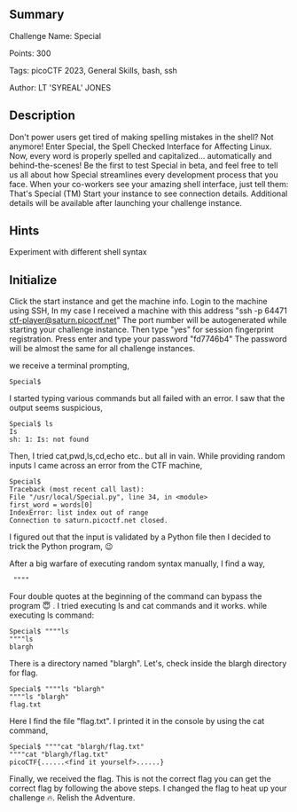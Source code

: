 ## Summary
Challenge Name: Special

Points: 300

Tags: picoCTF 2023, General Skills, bash, ssh

Author: LT 'SYREAL' JONES

## Description
Don't power users get tired of making spelling mistakes in the shell? Not anymore! Enter Special, the Spell Checked Interface for Affecting Linux. Now, every word is properly spelled and capitalized... automatically and behind-the-scenes! Be the first to test Special in beta, and feel free to tell us all about how Special streamlines every development process that you face. When your co-workers see your amazing shell interface, just tell them: That's Special (TM)
Start your instance to see connection details.
Additional details will be available after launching your challenge instance.

## Hints
Experiment with different shell syntax

## Initialize

Click the start instance and get the machine info. Login to the machine using SSH, In my case I received a machine with this address "ssh -p 64471 ctf-player@saturn.picoctf.net" The port number will be autogenerated while starting your challenge instance. Then type "yes" for session fingerprint registration. Press enter and type your password "fd7746b4" The password will be almost the same for all challenge instances. 

we receive a terminal prompting,

    Special$

I started typing various commands but all failed with an error. I saw that the output seems suspicious,

    Special$ ls
    Is
    sh: 1: Is: not found

Then, I tried cat,pwd,ls,cd,echo etc.. but all in vain. While providing random inputs I came across an error from the CTF machine,

    Special$
    Traceback (most recent call last):
    File "/usr/local/Special.py", line 34, in <module>
    first_word = words[0]
    IndexError: list index out of range
    Connection to saturn.picoctf.net closed.

I figured out that the input is validated by a Python file then I decided to trick the Python program, 😉

After a big warfare of executing random syntax manually, I find a way,

     """"
Four double quotes at the beginning of the command can bypass the program 😇 . I tried executing ls and cat commands and it works.
while executing ls command:

    Special$ """"ls
    """"ls
    blargh
There is a directory named "blargh". Let's, check inside the blargh directory for flag.

    Special$ """"ls "blargh"
    """"ls "blargh"
    flag.txt

Here I find the file "flag.txt". I printed it in the console by using the cat command,

    Special$ """"cat "blargh/flag.txt"
    """"cat "blargh/flag.txt"
    picoCTF{......<find it yourself>......}

Finally, we received the flag. This is not the correct flag you can get the correct flag by following the above steps. I changed the flag to heat up your challenge 🔥. Relish the Adventure.
